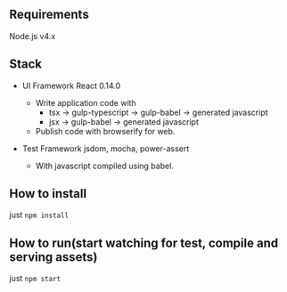 ## Requirements

Node.js v4.x

## Stack

* UI Framework React 0.14.0
  * Write application code with
    * tsx -> gulp-typescript -> gulp-babel -> generated javascript
    * jsx -> gulp-babel -> generated javascript
  * Publish code with browserify for web.

* Test Framework jsdom, mocha, power-assert
  * With javascript compiled using babel.

## How to install

just `npm install`

## How to run(start watching for test, compile and serving assets)

just `npm start`
